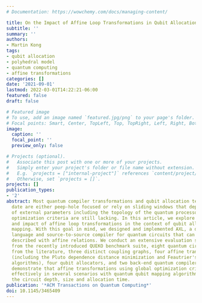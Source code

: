 ```yaml
---
# Documentation: https://wowchemy.com/docs/managing-content/

title: On the Impact of Affine Loop Transformations in Qubit Allocation
subtitle: ''
summary: ''
authors:
- Martin Kong
tags:
- qubit allocation
- polyhedral model
- quantum computing
- affine transformations
categories: []
date: '2021-09-01'
lastmod: 2022-03-01T14:22:21-06:00
featured: false
draft: false

# Featured image
# To use, add an image named `featured.jpg/png` to your page's folder.
# Focal points: Smart, Center, TopLeft, Top, TopRight, Left, Right, BottomLeft, Bottom, BottomRight.
image:
  caption: ''
  focal_point: ''
  preview_only: false

# Projects (optional).
#   Associate this post with one or more of your projects.
#   Simply enter your project's folder or file name without extension.
#   E.g. `projects = ["internal-project"]` references `content/project/deep-learning/index.md`.
#   Otherwise, set `projects = []`.
projects: []
publication_types:
- '2'
abstract: Most quantum compiler transformations and qubit allocation techniques to
  date are either peep-hole focused or rely on sliding windows that depend on a number
  of external parameters including the topology of the quantum processor. Thus, global
  optimization criteria are still lacking. In this article, we explore the synergies
  and impact of affine loop transformations in the context of qubit allocation and
  mapping. With this goal in mind, we designed and implemented AXL, a domain specific
  language and source-to-source compiler for quantum circuits that can be directly
  described with affine relations. We conduct an extensive evaluation spanning circuits
  from the recently introduced QUEKO benchmark suite, eight quantum circuits taken
  from the literature, three distinct coupling graphs, four affine transformations
  (including the Pluto dependence distance minimization and Feautrier's minimum latency
  algorithms), four qubit allocators, and two back-end quantum compilers. Our results
  demonstrate that affine transformations using global optimization criteria can cooperate
  effectively in several scenarios with quantum qubit mapping algorithms to reduce
  the circuit depth, size and allocation time.
publication: '*ACM Transactions on Quantum Computing*'
doi: 10.1145/3465409
---
```

